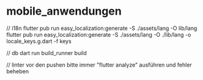 # mobile_anwendungen

// i18n
flutter pub run easy_localization:generate -S  ./assets/lang -O lib/lang
flutter pub run easy_localization:generate -S ./assets/lang -O ./lib/lang -o locale_keys.g.dart -f keys

// db
dart run build_runner build  

// linter
vor den pushen bitte immer "flutter analyze" ausführen und fehler beheben

